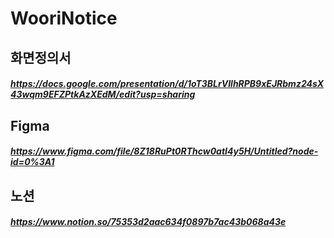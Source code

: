 # WooriNotice

## 화면정의서
##### https://docs.google.com/presentation/d/1oT3BLrVIlhRPB9xEJRbmz24sX43wqm9EFZPtkAzXEdM/edit?usp=sharing

## Figma
##### https://www.figma.com/file/8Z18RuPt0RThcw0atI4y5H/Untitled?node-id=0%3A1

## 노션
##### https://www.notion.so/75353d2aac634f0897b7ac43b068a43e
